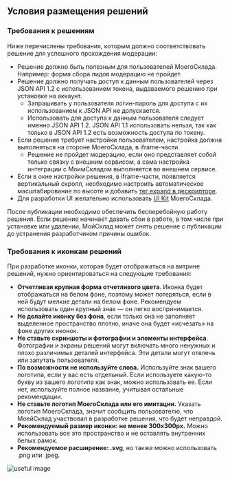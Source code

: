 ## Условия размещения решений

### Требования к решениям

Ниже перечислены требования, которым должно соответствовать решение для успешного прохождения модерации:

+ Решение должно быть полезным для пользователей МоегоСклада. Например: форма сбора лидов модерацию не пройдет.
+ Решение должно получать доступ к данным пользователей через JSON API 1.2 с использованием токена, выдаваемого решению при установке на аккаунт.
    + Запрашивать у пользователя логин-пароль для доступа с их использованием к JSON API не допускается.
    + Использовать для доступа к данным пользователя следует именно JSON API 1.2. JSON API 1.1 использовать нельзя, так как только в JSON API 1.2 есть возможность доступа по токену.
+ Если решение требует настройки пользователем, настройка должна выполняться на стороне МоегоСклада, в iframe-части.
    + Решение не пройдет модерацию, если оно представляет собой только связку с внешним сервисом, а сама настройка интеграции с МоимСкладом выполняется во внешнем сервисе.
+ Если в окне настройки решения, в iframe-части, появляется вертикальный скролл, необходимо настроить автоматическое масштабирование по высоте и добавить [тег expand в дескрипторе](#blok-iframe). 
+ Для разработки UI желательно использовать [UI Kit](https://github.com/moysklad/html-marketplace-1.0-uikit) МоегоСклада. 

После публикации необходимо обеспечить бесперебойную работу решения. Если решение начинает давать сбои в работе, в том числе при установке или удалении, МойСклад может снять решение с публикации до устранения разработчиком причины ошибок.

### Требования к иконкам решений

При разработке иконки, которая будет отображаться на витрине решений, нужно ориентироваться на следующие требования:

- **Отчетливая крупная форма отчетливого цвета**. Иконка будет отображаться на белом фоне, поэтому может потеряться, если в ней будут мелкие детали на белом фоне. Рекомендуем использовать один крупный знак — он легко воспринимается.
- **Не делайте иконку без фона**, если только она не заполняет выделенное пространство плотно, иначе она будет «исчезать» 
на фоне других иконок. 
- **Не ставьте скриншоты и фотографии и элементы интерфейса**. Фотографии и экраны решений могут включать много ненужных и плохо различимых деталей интерфейса. Эти детали могут отвлечь или запутать пользователя.
- **По возможности не используйте слова.** Используйте знак вашего логотипа, если у вас есть отдельный. Если используете 
какую-то букву из вашего логотипа как знак, можно использовать ее. Если нет, используйте полное название, учитывая остальные рекомендации.
- **Не ставьте логотип МоегоСклада или его имитации.** Указать логотип МоегоСклада, значит сообщить пользователю, что МоейСклад участвовал в разработке решения, что будет неправдой.
- **Рекомендуемый размер иконки: не менее 300x300px.** Можно использовать все это пространство и не оставлять внутренних белых рамок.
-  **Рекомендуемое расширение: .svg**, но также можно использовать .png или .jpeg.

![useful image](logo_instruction.png)
